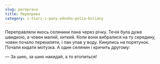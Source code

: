 ```yaml
---
slug: pereprava
title: Переправа
category: i-tsari-i-pany-odnoho-polia-buriany
---
```

Переправляли якось селянини пана через річку. Течія була дуже швидкою, а човен малий, хиткий. Коли вони вибралися на ту середину, човен почало перехиляти, і пан упав у воду. Кинулись на порятунок. Почали кидати мотузка. А один селянин і кричить другому:

— За шию, за шию накидай, а то втопиться!
